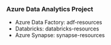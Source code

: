 ### Azure Data Analytics Project

- Azure Data Factory: adf-resources
- Databricks: databricks-resources
- Azure Synapse: synapse-resources
